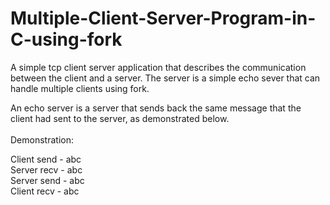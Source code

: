 # Multiple-Client-Server-Program-in-C-using-fork
A simple tcp client server application that describes the communication between the client and a server. The server is a simple echo sever that can handle multiple clients using fork.

An echo server is a server that sends back the same message that the client had sent to the server, as demonstrated below. 
<br/><br/>Demonstration:

Client send - abc<br/>
Server recv - abc<br/>
Server send - abc<br/>
Client recv - abc
